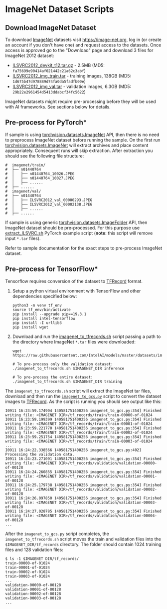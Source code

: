 # ImageNet Dataset Scripts

## Download ImageNet Dataset

[ImageNet]: https://image-net.org
[ILSVRC2012_devkit_t12.tar.gz]: https://image-net.org/data/ILSVRC/2012/ILSVRC2012_devkit_t12.tar.gz
[ILSVRC2012_img_train.tar]: https://image-net.org/data/ILSVRC/2012/ILSVRC2012_img_val.tar
[ILSVRC2012_img_val.tar]: https://image-net.org/data/ILSVRC/2012/ILSVRC2012_img_train.tar

[extract_ILSVRC.sh]: https://github.com/pytorch/examples/blob/main/imagenet/extract_ILSVRC.sh
[torchvision.datasets.ImageNet]: https://pytorch.org/vision/0.16/generated/torchvision.datasets.ImageNet.html#torchvision.datasets.ImageNet
[torchvision.datasets.ImageFolder]: https://pytorch.org/vision/0.16/generated/torchvision.datasets.ImageFolder.html

[TFRecord]: https://www.tensorflow.org/tutorials/load_data/tfrecord

To download [ImageNet] datasets visit https://image-net.org, log in (or create an account if you don't have one) and request access to the datasets. Once access is approved go to the "Download" page and download 3 files for ImageNet 2012 dataset:

* [ILSVRC2012_devkit_t12.tar.gz] - 2.5MB (MD5: `fa75699e90414af021442c21a62c3abf`)
* [ILSVRC2012_img_train.tar] - training images, 138GB (MD5: `1d675b47d978889d74fa0da5fadfb00e`)
* [ILSVRC2012_img_val.tar] - validation images, 6.3GB (MD5: `29b22e2961454d5413ddabcf34fc5622`)

ImageNet datasets might require pre-processing before they will be used with AI frameworks. See sections below for details.

## Pre-process for PyTorch*

If sample is using [torchvision.datasets.ImageNet] API, then there is no need to preprocess ImageNet dataset before running the sample. On the first run [torchvision.datasets.ImageNet] will extract archives and place content appropriately. Consequent runs will skip extraction. After extraction you should see the following file structure:
```
#  imagenet/train/
#  ├── n01440764
#  │   ├── n01440764_10026.JPEG
#  │   ├── n01440764_10027.JPEG
#  │   ├── ......
#  ├── ......
#  imagenet/val/
#  ├── n01440764
#  │   ├── ILSVRC2012_val_00000293.JPEG
#  │   ├── ILSVRC2012_val_00002138.JPEG
#  │   ├── ......
#  ├── ......
```

If sample is using generic [torchvision.datasets.ImageFolder] API, then ImageNet dataset should be pre-processed. For this purpose use [extract_ILSVRC.sh] PyTorch example script (**note:** this script will remove input `*.tar` files).

Refer to sample documentation for the exact steps to pre-process ImageNet dataset.

## Pre-process for TensorFlow*

Tensorflow requires conversion of the dataset to [TFRecord] format.

1. Setup a python virtual environment with TensorFlow and other dependencies specified below:
   ```
   python3 -m venv tf_env
   source tf_env/bin/activate
   pip install --upgrade pip==19.3.1
   pip install intel-tensorflow
   pip install -I urllib3
   pip install wget
   ```

1. Download and run the [imagenet_to_tfrecords.sh](imagenet_to_tfrecords.sh) script passing a path to the directory where ImageNet `*.tar` files were downloaded:
   ```
   wget https://raw.githubusercontent.com/IntelAI/models/master/datasets/imagenet/imagenet_to_tfrecords.sh

   # To pre-process only the validation dataset:
   ./imagenet_to_tfrecords.sh $IMAGENET_DIR inference

   # To pre-process the entire dataset:
   ./imagenet_to_tfrecords.sh $IMAGENET_DIR training
   ```

The `imagenet_to_tfrecords.sh` script will extract the ImageNet tar files, download and then run the [`imagenet_to_gcs.py`](imagenet_to_gcs.py) script to convert the dataset images to [TFRecord]. As the script is running you should see output like this:
```
I0911 16:23:59.174904 140581751400256 imagenet_to_gcs.py:354] Finished writing file: <IMAGENET DIR>/tf_records/train/train-00000-of-01024
I0911 16:23:59.199399 140581751400256 imagenet_to_gcs.py:354] Finished writing file: <IMAGENET DIR>/tf_records/train/train-00001-of-01024
I0911 16:23:59.221770 140581751400256 imagenet_to_gcs.py:354] Finished writing file: <IMAGENET DIR>/tf_records/train/train-00002-of-01024
I0911 16:23:59.251754 140581751400256 imagenet_to_gcs.py:354] Finished writing file: <IMAGENET DIR>/tf_records/train/train-00003-of-01024
...
I0911 16:24:22.338566 140581751400256 imagenet_to_gcs.py:402] Processing the validation data.
I0911 16:24:23.271091 140581751400256 imagenet_to_gcs.py:354] Finished writing file: <IMAGENET DIR>/tf_records/validation/validation-00000-of-00128
I0911 16:24:24.260855 140581751400256 imagenet_to_gcs.py:354] Finished writing file: <IMAGENET DIR>/tf_records/validation/validation-00001-of-00128
I0911 16:24:25.179738 140581751400256 imagenet_to_gcs.py:354] Finished writing file: <IMAGENET DIR>/tf_records/validation/validation-00002-of-00128
I0911 16:24:26.097850 140581751400256 imagenet_to_gcs.py:354] Finished writing file: <IMAGENET DIR>/tf_records/validation/validation-00003-of-00128
I0911 16:24:27.028785 140581751400256 imagenet_to_gcs.py:354] Finished writing file: <IMAGENET DIR>/tf_records/validation/validation-00004-of-00128
...
```

After the `imagenet_to_gcs.py` script completes, the `imagenet_to_tfrecords.sh` script moves the train and validation files into the `$IMAGENET_DIR/tf_records` directory. The folder should contain 1024 training files and 128 validation files:
```
$ ls -1 $IMAGENET DIR/tf_records/
train-00000-of-01024
train-00001-of-01024
train-00002-of-01024
train-00003-of-01024
...
validation-00000-of-00128
validation-00001-of-00128
validation-00002-of-00128
validation-00003-of-00128
...
```
